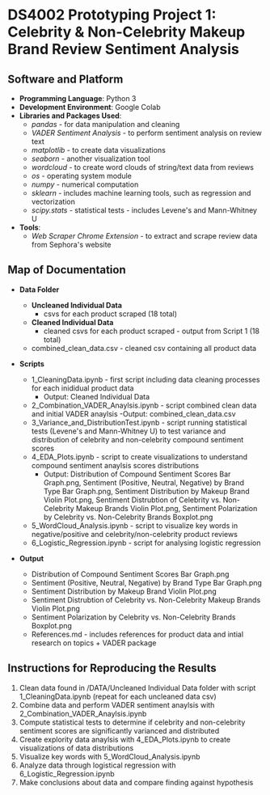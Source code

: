 # DS4002 Prototyping Project 1: Celebrity & Non-Celebrity Makeup Brand Review Sentiment Analysis

## Software and Platform
- **Programming Language**: Python 3
- **Development Environment**: Google Colab
- **Libraries and Packages Used**:
  - *pandas* - for data manipulation and cleaning
  - *VADER Sentiment Analysis* - to perform sentiment analysis on review text
  - *matplotlib* - to create data visualizations
  - *seaborn* - another visualization tool
  - *wordcloud* - to create word clouds of string/text data from reviews
  - *os* - operating system module
  - *numpy* - numerical computation
  - *sklearn* - includes machine learning tools, such as regression and vectorization
  - *scipy.stats* - statistical tests - includes Levene's and Mann-Whitney U
- **Tools**:
  - *Web Scraper Chrome Extension* - to extract and scrape review data from Sephora's website

## Map of Documentation

- **Data Folder**
  - **Uncleaned Individual Data**
    - csvs for each product scraped (18 total)
  - **Cleaned Individual Data**
    - cleaned csvs for each product scraped - output from Script 1 (18 total)
  - combined_clean_data.csv - cleaned csv containing all product data 
 
- **Scripts**
  - 1_CleaningData.ipynb - first script including data cleaning processes for each inididual product data
    - Output: Cleaned Individual Data
  - 2_Combination_VADER_Anaylsis.ipynb - script combined clean data and initial VADER anaylsis
    -Output: combined_clean_data.csv
  - 3_Variance_and_DistributionTest.ipynb - script running statistical tests (Levene's and Mann-Whitney U) to test variance and distribution of celebrity and non-celebrity compound sentiment scores
  - 4_EDA_Plots.ipynb - script to create visualizations to understand compound sentiment anaylsis scores distributions
    - Output: Distribution of Compound Sentiment Scores Bar Graph.png, Sentiment (Positive, Neutral, Negative) by Brand Type Bar Graph.png, Sentiment Distribution by Makeup Brand Violin Plot.png, Sentiment Distrubtion of Celebrity vs. Non-Celebrity Makeup Brands Violin Plot.png, Sentiment Polarization by Celebrity vs. Non-Celebrity Brands Boxplot.png
  - 5_WordCloud_Analysis.ipynb - script to visualize key words in negative/positive and celebrity/non-celebrity product reviews
  - 6_Logistic_Regression.ipynb - script for analysing logistic regression

- **Output**
  - Distribution of Compound Sentiment Scores Bar Graph.png
  - Sentiment (Positive, Neutral, Negative) by Brand Type Bar Graph.png
  - Sentiment Distribution by Makeup Brand Violin Plot.png
  - Sentiment Distrubtion of Celebrity vs. Non-Celebrity Makeup Brands Violin Plot.png
  -  Sentiment Polarization by Celebrity vs. Non-Celebrity Brands Boxplot.png
  - References.md - includes references for product data and intial research on topics + VADER package
    
## Instructions for Reproducing the Results
1. Clean data found in /DATA/Uncleaned Individual Data folder with script 1_CleaningData.ipynb (repeat for each uncleaned data csv)
2. Combine data and perform VADER sentiment anaylsis with 2_Combination_VADER_Anaylsis.ipynb
3. Compute statistical tests to determine if celebrity and non-celebrity sentiment scores are significantly varianced and distributed
4. Create explority data anaylsis with 4_EDA_Plots.ipynb to create visualizations of data distributions
5. Visualize key words with 5_WordCloud_Analysis.ipynb
6. Analyze data through logistical regression with 6_Logistic_Regression.ipynb
7. Make conclusions about data and compare finding against hypothesis

